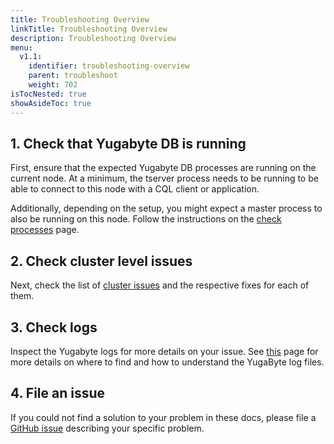 ```yaml
---
title: Troubleshooting Overview
linkTitle: Troubleshooting Overview
description: Troubleshooting Overview
menu:
  v1.1:
    identifier: troubleshooting-overview
    parent: troubleshoot
    weight: 702
isTocNested: true
showAsideToc: true
---
```


## 1. Check that Yugabyte DB is running

First, ensure that the expected Yugabyte DB processes are running on the current node.
At a minimum, the tserver process needs to be running to be able to connect to this node with a CQL client or application.

Additionally, depending on the setup, you might expect a master process to also be running on this node.
Follow the instructions on the [check processes](../nodes/check-processes/) page.

## 2. Check cluster level issues

Next, check the list of [cluster issues](../cluster) and the respective fixes for each of them.

## 3. Check logs

Inspect the Yugabyte logs for more details on your issue. See [this](../nodes/check-logs) page for more details on where to find and how to understand the YugaByte log files.

## 4. File an issue

If you could not find a solution to your problem in these docs, please file a [GitHub issue](https://github.com/Yugabyte/yugabyte-db/issues) describing your specific problem.

